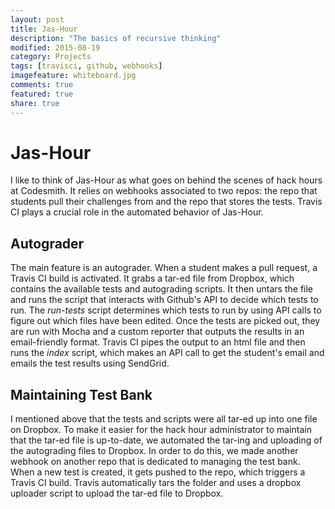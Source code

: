 ```yaml
---
layout: post
title: Jas-Hour
description: "The basics of recursive thinking"
modified: 2015-08-19
category: Projects
tags: [travisci, github, webhooks]
imagefeature: whiteboard.jpg
comments: true
featured: true
share: true
---
```


# Jas-Hour
I like to think of Jas-Hour as what goes on behind the scenes of hack hours at Codesmith. It relies
on webhooks associated to two repos: the repo that students pull their challenges from and the repo
that stores the tests. Travis CI plays a crucial role in the automated behavior of Jas-Hour.

## Autograder
The main feature is an autograder. When a student makes a pull request, a Travis CI build is
activated. It grabs a tar-ed file from Dropbox, which contains the available tests and autograding
scripts. It then untars the file and runs the script that interacts with Github's API to decide which tests to run. The
*run-tests* script determines which tests to run by using API calls to figure out which files have
been edited. Once the tests are picked out, they are run with Mocha and a custom reporter that
outputs the results in an email-friendly format. Travis CI pipes the output to an html file and
then runs the *index* script, which makes an API call to get the student's email and emails the
test results using SendGrid.

## Maintaining Test Bank
I mentioned above that the tests and scripts were all tar-ed up into one file on Dropbox. To make
it easier for the hack hour administrator to maintain that the tar-ed file is up-to-date, we
automated the tar-ing and uploading of the autograding files to Dropbox. In order to do this, we
made another webhook on another repo that is dedicated to managing the test bank. When a new test
is created, it gets pushed to the repo, which triggers a Travis CI build. Travis automatically tars
the folder and uses a dropbox uploader script to upload the tar-ed file to Dropbox.
